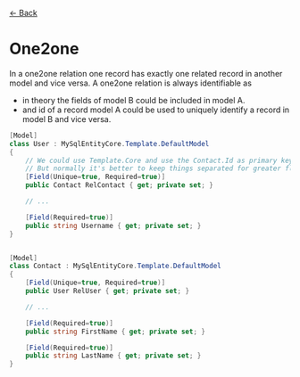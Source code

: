 [<- Back](../README.md)

# One2one
In a one2one relation one record has exactly one related record in another model and vice versa.
A one2one relation is always identifiable as
* in theory the fields of model B could be included in model A.
* and id of a record model A could be used to uniquely identify a record in model B and vice versa.

```csharp
[Model]
class User : MySqlEntityCore.Template.DefaultModel
{
    // We could use Template.Core and use the Contact.Id as primary key.
    // But normally it's better to keep things separated for greater flexibility.
    [Field(Unique=true, Required=true)]
    public Contact RelContact { get; private set; }

    // ...

    [Field(Required=true)]
    public string Username { get; private set; }
}


[Model]
class Contact : MySqlEntityCore.Template.DefaultModel
{
    [Field(Unique=true, Required=true)]
    public User RelUser { get; private set; }

    // ...

    [Field(Required=true)]
    public string FirstName { get; private set; }

    [Field(Required=true)]
    public string LastName { get; private set; }
}
```
